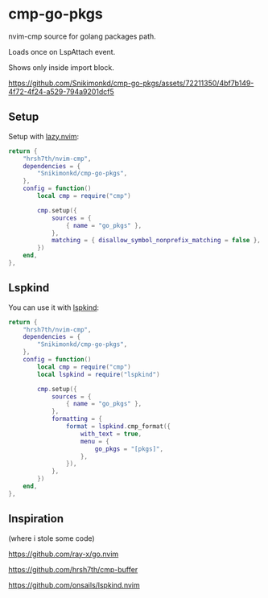 # cmp-go-pkgs

nvim-cmp source for golang packages path.

Loads once on LspAttach event.

Shows only inside import block.

https://github.com/Snikimonkd/cmp-go-pkgs/assets/72211350/4bf7b149-4f72-4f24-a529-794a9201dcf5

## Setup

Setup with [lazy.nvim](https://github.com/folke/lazy.nvim):

```lua
return {
    "hrsh7th/nvim-cmp",
    dependencies = {
        "Snikimonkd/cmp-go-pkgs",
    },
    config = function()
        local cmp = require("cmp")

        cmp.setup({
            sources = {
                { name = "go_pkgs" },
            },
			matching = { disallow_symbol_nonprefix_matching = false }, -- to use . and / in urls
        })
    end,
},
```

## Lspkind

You can use it with [lspkind](https://github.com/onsails/lspkind.nvim):

```lua
return {
    "hrsh7th/nvim-cmp",
    dependencies = {
        "Snikimonkd/cmp-go-pkgs",
    },
    config = function()
        local cmp = require("cmp")
        local lspkind = require("lspkind")

        cmp.setup({
            sources = {
                { name = "go_pkgs" },
            },
            formatting = {
                format = lspkind.cmp_format({
                    with_text = true,
                    menu = {
                        go_pkgs = "[pkgs]",
                    },
                }),
            },
        })
    end,
},
```

## Inspiration

(where i stole some code)

https://github.com/ray-x/go.nvim

https://github.com/hrsh7th/cmp-buffer

https://github.com/onsails/lspkind.nvim

